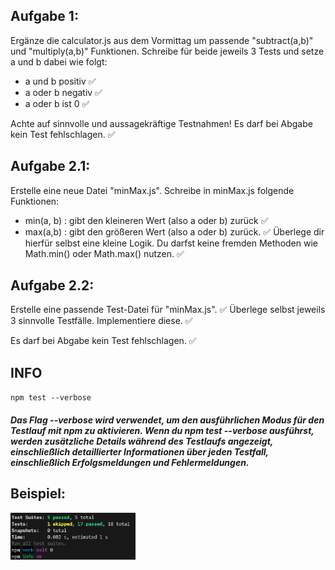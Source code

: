 ## Aufgabe 1:
Ergänze die calculator.js aus dem Vormittag um passende "subtract(a,b)" und "multiply(a,b)" Funktionen. Schreibe für beide jeweils 3 Tests und setze a und b dabei wie folgt:
- a und b positiv ✅
- a oder b negativ ✅
- a oder b ist 0 ✅

Achte auf sinnvolle und aussagekräftige Testnahmen! Es darf bei Abgabe kein Test fehlschlagen. ✅

## Aufgabe 2.1:
Erstelle eine neue Datei "minMax.js".
Schreibe in minMax.js folgende Funktionen:
- min(a, b) : gibt den kleineren Wert (also a oder b) zurück ✅
- max(a,b) : gibt den größeren Wert (also a oder b) zurück. ✅
Überlege dir hierfür selbst eine kleine Logik. Du darfst keine fremden Methoden wie Math.min() oder Math.max() nutzen. ✅

## Aufgabe 2.2:
Erstelle eine passende Test-Datei für "minMax.js". ✅
Überlege selbst jeweils 3 sinnvolle Testfälle. Implementiere diese. ✅

Es darf bei Abgabe kein Test fehlschlagen. ✅

## INFO
``npm test --verbose  ``

##### Das Flag --verbose wird verwendet, um den ausführlichen Modus für den Testlauf mit npm zu aktivieren. Wenn du npm test --verbose ausführst, werden zusätzliche Details während des Testlaufs angezeigt, einschließlich detaillierter Informationen über jeden Testfall, einschließlich Erfolgsmeldungen und Fehlermeldungen.


## Beispiel:
<img src="image.png" alt="alt text" style="max-width: 200px; object-fit: cover;">
